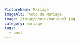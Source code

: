 ```yaml
---
PictureName: Mariage
imageAlt: Photo de Mariage
image: /image/photo/mariage3.jpg
category: mariage
tags:
  - post
---
```

